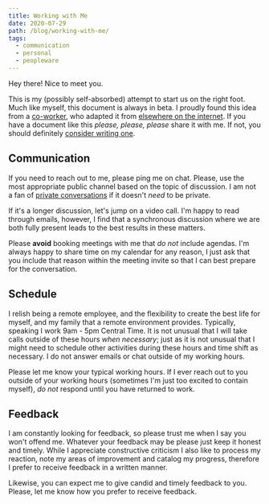 ```yaml
---
title: Working with Me
date: 2020-07-29
path: /blog/working-with-me/
tags:
  - communication
  - personal
  - peopleware
---
```


Hey there! Nice to meet you.

This is my (possibly self-absorbed) attempt to start us on the right foot. Much like myself, this document is always in beta. I proudly found this idea from a [co-worker](https://critter.blog/working-with-me/), who adapted it from [elsewhere on the internet](https://hackernoon.com/12-manager-readmes-from-silicon-valleys-top-tech-companies-26588a660afe). If you have a document like this _please, please, please_ share it with me. If not, you should definitely [consider writing one](/posts/readmes-be-good/).

## Communication
If you need to reach out to me, please ping me on chat. Please, use the most appropriate public channel based on the topic of discussion. I am not a fan of [private conversations](http://blog.flowdock.com/2014/04/30/beware-of-private-conversations/) if it doesn't _need_ to be private.

If it's a longer discussion, let's jump on a video call. I'm happy to read through emails, however, I find that a synchronous discussion where we are both fully present leads to the best results in these matters.

Please **avoid** booking meetings with me that _do not_ include agendas. I'm always happy to share time on my calendar for any reason, I just ask that you include that reason within the meeting invite so that I can best prepare for the conversation.

## Schedule
I relish being a remote employee, and the flexibility to create the best life for myself, and my family that a remote environment provides. Typically, speaking I work 9am - 5pm Central Time. It is not unusual that I will take calls outside of these hours _when necessary_; just as it is not unusual that I might need to schedule other activities during these hours and time shift as necessary. I do not answer emails or chat outside of my working hours.

Please let me know your typical working hours. If I ever reach out to you outside of your working hours (sometimes I'm just too excited to contain myself), _do not_ respond until you have returned to work.

## Feedback
I am constantly looking for feedback, so please trust me when I say you won't offend me. Whatever your feedback may be please just keep it honest and timely. While I appreciate constructive criticism I also like to process my reaction, note my areas of improvement and catalog my progress, therefore I prefer to receive feedback in a written manner.

Likewise, you can expect me to give candid and timely feedback to you. Please, let me know how you prefer to receive feedback. 